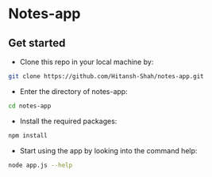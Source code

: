 # Notes-app

## Get started
- Clone this repo in your local machine by:
```bash
git clone https://github.com/Hitansh-Shah/notes-app.git
```
- Enter the directory of notes-app:
```bash
cd notes-app
```
- Install the required packages:
```bash
npm install
```
- Start using the app by looking into the command help:
```bash
node app.js --help
```
